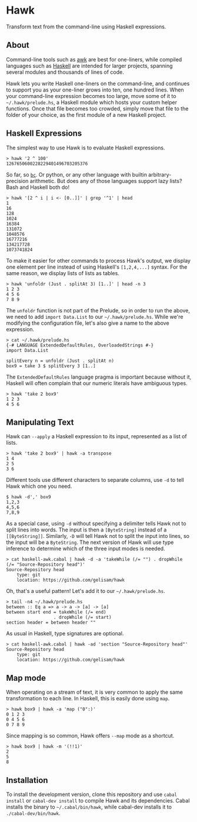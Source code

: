 # Hawk

Transform text from the command-line using Haskell expressions.


## About

Command-line tools such as [awk](http://en.wikipedia.org/wiki/AWK) are best for one-liners, while compiled languages such as [Haskell](http://www.haskell.org) are intended for larger projects, spanning several modules and thousands of lines of code.

Hawk lets you write Haskell one-liners on the command-line, and continues to support you as your one-liner grows into ten, one hundred lines. When your command-line expression becomes too large, move some of it to `~/.hawk/prelude.hs`, a Haskell module which hosts your custom helper functions. Once that file becomes too crowded, simply move that file to the folder of your choice, as the first module of a new Haskell project.


## Haskell Expressions

The simplest way to use Hawk is to evaluate Haskell expressions.

    > hawk '2 ^ 100'
    1267650600228229401496703205376

So far, so [`bc`](http://en.wikipedia.org/wiki/Bc_%28programming_language%29). Or python, or any other language with builtin arbitrary-precision arithmetic. But does any of those languages support lazy lists? Bash and Haskell both do!

    > hawk '[2 ^ i | i <- [0..]]' | grep '^1' | head
    1
    16
    128
    1024
    16384
    131072
    1048576
    16777216
    134217728
    1073741824

To make it easier for other commands to process Hawk's output, we display one element per line instead of using Haskell's `[1,2,4,...]` syntax. For the same reason, we display lists of lists as tables.

    > hawk 'unfoldr (Just . splitAt 3) [1..]' | head -n 3
    1 2 3
    4 5 6
    7 8 9

The `unfoldr` function is not part of the Prelude, so in order to run the above, we need to add `import Data.List` to our `~/.hawk/prelude.hs`. While we're modifying the configuration file, let's also give a name to the above expression.

    > cat ~/.hawk/prelude.hs
    {-# LANGUAGE ExtendedDefaultRules, OverloadedStrings #-}
    import Data.List
    
    splitEvery n = unfoldr (Just . splitAt n)
    box9 = take 3 $ splitEvery 3 [1..]

The `ExtendedDefaultRules` language pragma is important because without it, Haskell will often complain that our numeric literals have ambiguous types.

    > hawk 'take 2 box9'
    1 2 3
    4 5 6


## Manipulating Text

Hawk can `--apply` a Haskell expression to its input, represented as a list of lists.

    > hawk 'take 2 box9' | hawk -a transpose
    1 4
    2 5
    3 6

Different tools use different characters to separate columns, use `-d` to tell Hawk which one you need.

    $ hawk -d',' box9
    1,2,3
    4,5,6
    7,8,9

As a special case, using `-d` without specifying a delimiter tells Hawk not to split lines into words. The input is then a `[ByteString]` instead of a `[[ByteString]]`. Similarly, `-D` will tell Hawk not to split the input into lines, so the input will be a `ByteString`. The next version of Hawk will use type inference to determine which of the three input modes is needed.

    > cat haskell-awk.cabal | hawk -d -a 'takeWhile (/= "") . dropWhile (/= "Source-Repository head")'
    Source-Repository head
        type: git
        location: https://github.com/gelisam/hawk

Oh, that's a useful pattern! Let's add it to our `~/.hawk/prelude.hs`.

    > tail -n4 ~/.hawk/prelude.hs
    between :: Eq a => a -> a -> [a] -> [a]
    between start end = takeWhile (/= end)
                      . dropWhile (/= start)
    section header = between header ""

As usual in Haskell, type signatures are optional.

    > cat haskell-awk.cabal | hawk -ad 'section "Source-Repository head"'
    Source-Repository head
        type: git
        location: https://github.com/gelisam/hawk


## Map mode

When operating on a stream of text, it is very common to apply the same transformation to each line. In Haskell, this is easily done using `map`.

    > hawk box9 | hawk -a 'map ("0":)'
    0 1 2 3
    0 4 5 6
    0 7 8 9

Since mapping is so common, Hawk offers `--map` mode as a shortcut.

    > hawk box9 | hawk -m '(!!1)'
    2
    5
    8


## Installation

To install the development version, clone this repository and use `cabal install` or `cabal-dev install` to compile Hawk and its dependencies. Cabal installs the binary to `~/.cabal/bin/hawk`, while cabal-dev installs it to `./cabal-dev/bin/hawk`.
